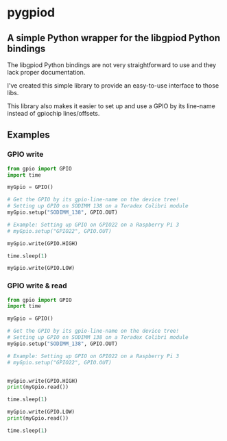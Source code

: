 # pygpiod

## A simple Python wrapper for the libgpiod Python bindings

The libgpiod Python bindings are not very straightforward to use and they lack proper documentation.

I've created this simple library to provide an easy-to-use interface to those libs.

This library also makes it easier to set up and use a GPIO by its line-name instead of gpiochip lines/offsets.

## Examples

### GPIO write

```python
from gpio import GPIO
import time

myGpio = GPIO()

# Get the GPIO by its gpio-line-name on the device tree!
# Setting up GPIO on SODIMM 138 on a Toradex Colibri module
myGpio.setup("SODIMM_138", GPIO.OUT)

# Example: Setting up GPIO on GPIO22 on a Raspberry Pi 3
# myGpio.setup("GPIO22", GPIO.OUT)

myGpio.write(GPIO.HIGH)

time.sleep(1)

myGpio.write(GPIO.LOW)
```

### GPIO write & read

```python
from gpio import GPIO
import time

myGpio = GPIO()

# Get the GPIO by its gpio-line-name on the device tree!
# Setting up GPIO on SODIMM 138 on a Toradex Colibri module
myGpio.setup("SODIMM_138", GPIO.OUT)

# Example: Setting up GPIO on GPIO22 on a Raspberry Pi 3
# myGpio.setup("GPIO22", GPIO.OUT)


myGpio.write(GPIO.HIGH)
print(myGpio.read())

time.sleep(1)

myGpio.write(GPIO.LOW)
print(myGpio.read())

time.sleep(1)
```
